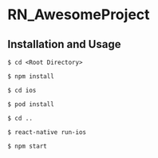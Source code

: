 # RN_AwesomeProject
## Installation and Usage

`$ cd <Root Directory>`

`$ npm install`

`$ cd ios`

`$ pod install`

`$ cd ..`

`$ react-native run-ios`

`$ npm start`



